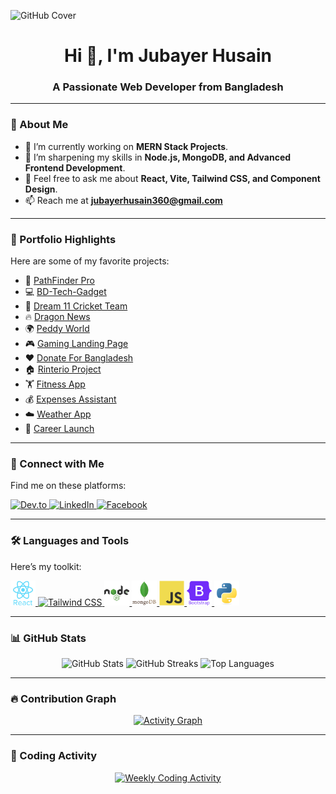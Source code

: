 ![GitHub Cover](https://github.com/user-attachments/assets/7eae60a8-79a8-4fce-8671-9efd3c5d14e4)

<h1 align="center">Hi 👋, I'm Jubayer Husain</h1>
<h3 align="center">A Passionate Web Developer from Bangladesh</h3>

---

### 🌱 About Me
- 🔭 I’m currently working on **MERN Stack Projects**.  
- 🌱 I’m sharpening my skills in **Node.js, MongoDB, and Advanced Frontend Development**.  
- 💬 Feel free to ask me about **React, Vite, Tailwind CSS, and Component Design**.  
- 📫 Reach me at **jubayerhusain360@gmail.com**  

---

### 🚀 Portfolio Highlights
Here are some of my favorite projects:  
- 🌟 [PathFinder Pro](https://pathfinder-pro-b76a5.web.app/)  
- 💻 [BD-Tech-Gadget](https://bd-tech-gadget.surge.sh/)  
- 🏏 [Dream 11 Cricket Team](https://rj-assignment07.surge.sh/)  
- 🔥 [Dragon News](https://jubayerhusain.github.io/dragon-news/)  
- 🌍 [Peddy World](https://assignment06peddyworld.surge.sh)  
- 🎮 [Gaming Landing Page](https://jubayerhusain.github.io/gaming-landing-page/)  
- ❤️ [Donate For Bangladesh](https://jubayerhusain.github.io/Assignment-05/index.html)  
- 🏠 [Rinterio Project](https://jubayerhusain.github.io/Assignment-03/)  
- 🏋️ [Fitness App](https://jubayerhusain.github.io/Assignment-no-02/)  
- 💰 [Expenses Assistant](https://jubayerhusain.github.io/expenses-assistant-web-app/)  
- ☁️ [Weather App](https://jubayerhusain.github.io/Weather-app/)  
- 💼 [Career Launch](https://jubayerhusain.github.io/Career-Launch/)  

---

### 🤝 Connect with Me
Find me on these platforms:  
<p align="left">
  <a href="https://dev.to/jubayer" target="_blank">
    <img src="https://raw.githubusercontent.com/rahuldkjain/github-profile-readme-generator/master/src/images/icons/Social/devto.svg" alt="Dev.to" height="30" width="40" />
  </a>
  <a href="https://linkedin.com/in/jubayer-husain" target="_blank">
    <img src="https://raw.githubusercontent.com/rahuldkjain/github-profile-readme-generator/master/src/images/icons/Social/linked-in-alt.svg" alt="LinkedIn" height="30" width="40" />
  </a>
  <a href="https://fb.com/jubayer-husain" target="_blank">
    <img src="https://raw.githubusercontent.com/rahuldkjain/github-profile-readme-generator/master/src/images/icons/Social/facebook.svg" alt="Facebook" height="30" width="40" />
  </a>
</p>

---

### 🛠️ Languages and Tools
Here’s my toolkit:  
<p align="left">
  <a href="https://reactjs.org/" target="_blank">
    <img src="https://raw.githubusercontent.com/devicons/devicon/master/icons/react/react-original-wordmark.svg" alt="React.js" width="40" height="40" />
  </a>
  <a href="https://tailwindcss.com/" target="_blank">
    <img src="https://www.vectorlogo.zone/logos/tailwindcss/tailwindcss-icon.svg" alt="Tailwind CSS" width="40" height="40" />
  </a>
  <a href="https://nodejs.org" target="_blank">
    <img src="https://raw.githubusercontent.com/devicons/devicon/master/icons/nodejs/nodejs-original-wordmark.svg" alt="Node.js" width="40" height="40" />
  </a>
  <a href="https://www.mongodb.com/" target="_blank">
    <img src="https://raw.githubusercontent.com/devicons/devicon/master/icons/mongodb/mongodb-original-wordmark.svg" alt="MongoDB" width="40" height="40" />
  </a>
  <a href="https://www.javascript.com/" target="_blank">
    <img src="https://raw.githubusercontent.com/devicons/devicon/master/icons/javascript/javascript-original.svg" alt="JavaScript" width="40" height="40" />
  </a>
  <a href="https://getbootstrap.com/" target="_blank">
    <img src="https://raw.githubusercontent.com/devicons/devicon/master/icons/bootstrap/bootstrap-plain-wordmark.svg" alt="Bootstrap" width="40" height="40" />
  </a>
  <a href="https://www.python.org" target="_blank">
    <img src="https://raw.githubusercontent.com/devicons/devicon/master/icons/python/python-original.svg" alt="Python" width="40" height="40" />
  </a>
</p>

---

### 📊 GitHub Stats  
<p align="center">
  <img src="https://github-readme-stats.vercel.app/api?username=jubayerhusain&show_icons=true&theme=radical" alt="GitHub Stats" />
  <img src="https://github-readme-streak-stats.herokuapp.com/?user=jubayerhusain&theme=radical" alt="GitHub Streaks" />
  <img src="https://github-readme-stats.vercel.app/api/top-langs?username=jubayerhusain&langs_count=10&show_icons=true&locale=en&layout=compact&theme=radical" alt="Top Languages" />
</p>

---

### 🔥 Contribution Graph
<p align="center">
  <a href="https://github.com/ashutosh00710/github-readme-activity-graph">
    <img src="https://your-deployed-domain.com/graph?username=jubayerhusain&theme=radical&hide_border=true&area=true" alt="Activity Graph" />
  </a>
</p>


---

### 📅 Coding Activity
<p align="center">
  <a href="https://wakatime.com">
    <img src="https://github-readme-stats.vercel.app/api/wakatime?username=jubayerhusain&theme=radical" alt="Weekly Coding Activity" />
  </a>
</p>


